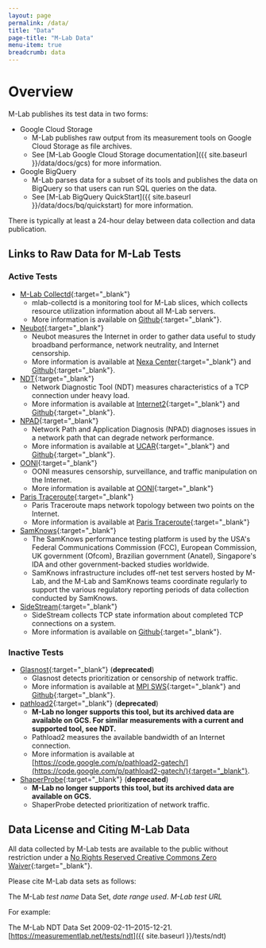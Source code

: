 ```yaml
---
layout: page
permalink: /data/
title: "Data"
page-title: "M-Lab Data"
menu-item: true
breadcrumb: data
---
```


# Overview

M-Lab publishes its test data in two forms:

* Google Cloud Storage
  * M-Lab publishes raw output from its measurement tools on Google Cloud Storage as file archives.
  * See [M-Lab Google Cloud Storage documentation]({{ site.baseurl }}/data/docs/gcs) for more information.
* Google BigQuery
  * M-Lab parses data for a subset of its tools and publishes the data on BigQuery so that users can run SQL queries on the data.
  * See [M-Lab BigQuery QuickStart]({{ site.baseurl }}/data/docs/bq/quickstart) for more information.

There is typically at least a 24-hour delay between data collection and data publication.

## Links to Raw Data for M-Lab Tests

### Active Tests

* [M-Lab Collectd](https://console.developers.google.com/storage/browser/m-lab/utilization/){:target="_blank"}
  * mlab-collectd is a monitoring tool for M-Lab slices, which collects resource utilization information about all M-Lab servers.
  * More information is available on [Github](https://github.com/m-lab/collectd-mlab){:target="_blank"}.
* [Neubot](https://console.developers.google.com/storage/browser/m-lab/neubot/){:target="_blank"}
  * Neubot measures the Internet in order to gather data useful to study broadband performance, network neutrality, and Internet censorship.
  * More information is available at [Nexa Center](https://neubot.nexacenter.org/){:target="_blank"} and [Github](https://github.com/neubot){:target="_blank"}.
* [NDT](https://console.developers.google.com/storage/browser/m-lab/ndt/){:target="_blank"}
  * Network Diagnostic Tool (NDT) measures characteristics of a TCP connection under heavy load.
  * More information is available at [Internet2](http://software.internet2.edu/ndt/){:target="_blank"} and [Github](https://github.com/ndt-project/ndt){:target="_blank"}.
* [NPAD](https://console.developers.google.com/storage/browser/m-lab/npad/){:target="_blank"}
  * Network Path and Application Diagnosis (NPAD) diagnoses issues in a network path that can degrade network performance.
  * More information is available at [UCAR](http://www.ucar.edu/npad/){:target="_blank"} and [Github](https://github.com/npad/npad){:target="_blank"}.
* [OONI](https://console.developers.google.com/storage/browser/m-lab/ooni/){:target="_blank"}
  * OONI measures censorship, surveillance, and traffic manipulation on the Internet.
  * More information is available at [OONI](https://ooni.torproject.org/){:target="_blank"}
* [Paris Traceroute](https://console.developers.google.com/storage/browser/m-lab/paris-traceroute/){:target="_blank"}
  * Paris Traceroute maps network topology between two points on the Internet.
  * More information is available at [Paris Traceroute](http://www.paris-traceroute.net/){:target="_blank"}
* [SamKnows](https://www.samknows.com/){:target="_blank"}
  * The SamKnows performance testing platform is used by the USA's Federal Communications Commission (FCC), European Commission, UK government (Ofcom), Brazilian government (Anatel), Singapore's IDA and other government-backed studies worldwide.
  * SamKnows infrastructure includes off-net test servers hosted by M-Lab, and the M-Lab and SamKnows teams coordinate regularly to support the various regulatory reporting periods of data collection conducted by SamKnows.
* [SideStream](https://console.developers.google.com/storage/browser/m-lab/sidestream/){:target="_blank"}
  * SideStream collects TCP state information about completed TCP connections on a system.
  * More information is available on [Github](https://github.com/npad/sidestream){:target="_blank"}.

### Inactive Tests

* [Glasnost](https://console.developers.google.com/storage/browser/m-lab/glasnost/){:target="_blank"} (**deprecated**)
  * Glasnost detects prioritization or censorship of network traffic.
  * More information is available at [MPI SWS](http://broadband.mpi-sws.org/transparency/bttest-mlab.php){:target="_blank"} and [Github](https://github.com/marcelscode/glasnost){:target="_blank"}.
* [pathload2](https://console.developers.google.com/storage/browser/m-lab/pathload2/){:target="_blank"} (**deprecated**)
  * **M-Lab no longer supports this tool, but its archived data are available on GCS. For similar measurements with a current and supported tool, see NDT.**
  * Pathload2 measures the available bandwidth of an Internet connection.
  * More information is available at [https://code.google.com/p/pathload2-gatech/](https://code.google.com/p/pathload2-gatech/){:target="_blank"}.
* [ShaperProbe](https://console.developers.google.com/storage/browser/m-lab/shaperprobe/){:target="_blank"} (**deprecated**)
  * **M-Lab no longer supports this tool, but its archived data are available on GCS.**
  * ShaperProbe detected prioritization of network traffic.

## Data License and Citing M-Lab Data

All data collected by M-Lab tests are available to the public without restriction under a [No Rights Reserved Creative Commons Zero Waiver](http://creativecommons.org/about/cc0){:target="_blank"}.

Please cite M-Lab data sets as follows:

The M-Lab *test name* Data Set, *date range used*. *M-Lab test URL*

For example:

The M-Lab NDT Data Set 2009-02-11–2015-12-21. [https://measurementlab.net/tests/ndt]({{ site.baseurl }}/tests/ndt)
